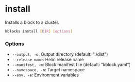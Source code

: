 # install

Installs a block to a cluster.

```bash
kblocks install [DIR] [options]
```

### Options
- `--output, -o`: Output directory (default: "./dist")
- `--release-name`: Helm release name
- `--manifest, -m`: Block manifest file (default: "kblock.yaml")
- `--namespace, -n`: Target namespace
- `--env, -e`: Environment variables 